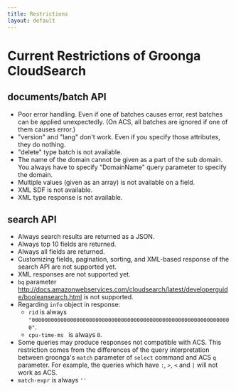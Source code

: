 ```yaml
---
title: Restrictions
layout: default
---
```


# Current Restrictions of Groonga CloudSearch

## documents/batch API

 * Poor error handling. Even if one of batches causes error, rest batches can be applied unexpectedly. (On ACS, all batches are ignored if one of them causes error.)
 * "version" and "lang" don't work. Even if you specify those attributes, they do nothing.
 * "delete" type batch is not available.
 * The name of the domain cannot be given as a part of the sub domain. You always have to specify "DomainName" query parameter to specify the domain.
 * Multiple values (given as an array) is not available on a field.
 * XML SDF is not available.
 * XML type response is not available.

## search API

 * Always search results are returned as a JSON.
 * Always top 10 fields are returned.
 * Always all fields are returned.
 * Customizing fields, pagination, sorting, and XML-based response of the search API are not supported yet.
 * XML responses are not supported yet.
 * ```bq``` parameter http://docs.amazonwebservices.com/cloudsearch/latest/developerguide/booleansearch.html is not supported.
 * Regarding ```info``` object in response:
   * ```rid``` is always ```"000000000000000000000000000000000000000000000000000000000000000"```.
   * ```cpu-time-ms ``` is always ```0```.
 * Some queries may produce responses not compatible with ACS. This restriction comes from the differences of the query interpretation between groonga's ```match``` parameter of ```select``` command and ACS ```q``` parameter. For example, the queries which have ```:```, ```>```, ```<``` and ```|``` will not work as ACS.
 * ```match-expr``` is always ```''```
